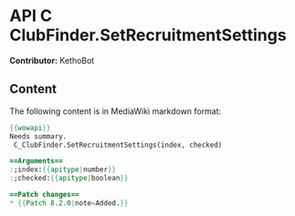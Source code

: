 # API C ClubFinder.SetRecruitmentSettings

**Contributor:** KethoBot

## Content

The following content is in MediaWiki markdown format:

```mediawiki
{{wowapi}}
Needs summary.
 C_ClubFinder.SetRecruitmentSettings(index, checked)

==Arguments==
:;index:{{apitype|number}}
:;checked:{{apitype|boolean}}

==Patch changes==
* {{Patch 8.2.0|note=Added.}}
```